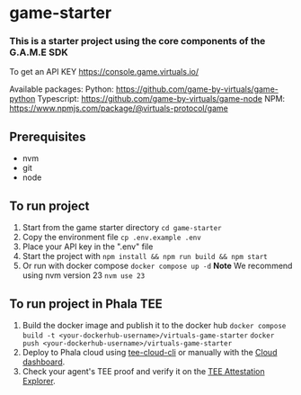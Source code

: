 # game-starter
### This is a starter project using the core components of the G.A.M.E SDK

To get an API KEY https://console.game.virtuals.io/

Available packages:
Python: https://github.com/game-by-virtuals/game-python
Typescript: https://github.com/game-by-virtuals/game-node
NPM: https://www.npmjs.com/package/@virtuals-protocol/game

## Prerequisites
- nvm
- git
- node

## To run project
1. Start from the game starter directory
   `cd game-starter`
2. Copy the environment file
    `cp .env.example .env`
3. Place your API key in the ".env" file
4. Start the project with `npm install && npm run build && npm start`
5. Or run with docker compose
    `docker compose up -d`
**Note** We recommend using nvm version 23 `nvm use 23`

## To run project in Phala TEE

1. Build the docker image and publish it to the docker hub
    `docker compose build -t <your-dockerhub-username>/virtuals-game-starter`
    `docker push <your-dockerhub-username>/virtuals-game-starter`
2. Deploy to Phala cloud using [tee-cloud-cli](https://github.com/Phala-Network/tee-cloud-cli) or manually with the [Cloud dashboard](https://cloud.phala.network/).
3. Check your agent's TEE proof and verify it on the [TEE Attestation Explorer](https://proof.t16z.com/).



